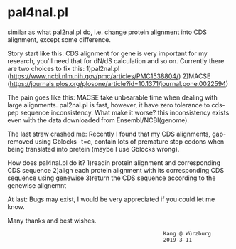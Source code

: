 # pal4nal.pl
similar as what pal2nal.pl do, i.e. change protein alignment into CDS alignment, except some difference.

Story start like this: 
  CDS alignment for gene is very important for my research, you'll need that for dN/dS calculation and so on.
  Currently there are two choices to fix this: 
  1)pal2nal.pl (https://www.ncbi.nlm.nih.gov/pmc/articles/PMC1538804/)
  2)MACSE (https://journals.plos.org/plosone/article?id=10.1371/journal.pone.0022594)

The pain goes like this: 
  MACSE take unbearable time when dealing with large alignments.
  pal2nal.pl is fast, however, it have zero tolerance to cds-pep sequence inconsistency. What make it worse? this inconsistency exists even with the data downloaded from Ensembl/NCBI(genome).

The last straw crashed me: 
  Recently I found that my CDS alignments, gap-removed using Gblocks -t=c, contain lots of premature stop codons when being    translated into pretein (maybe I use Gblocks wrong).

How does pal4nal.pl do it?
  1)readin protein alignment and corresponding CDS sequence
  2)align each protein alignment with its corresponding CDS sequence using genewise
  3)return the CDS sequence according to the genewise alignemnt

At last:
  Bugs may exist, I would be very appreciated if you could let me know.

Many thanks and best wishes.

                                                     Kang @ Würzburg
                                                     2019-3-11
